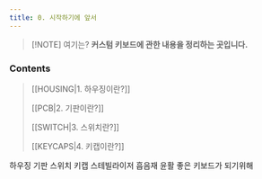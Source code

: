 ```yaml
---
title: 0. 시작하기에 앞서
---
```


> [!NOTE] 여기는?
> **커스텀 키보드에 관한 내용을 정리하는 곳입니다.**


### Contents

> [[HOUSING|1. 하우징이란?]]
> 
> [[PCB|2. 기판이란?]]
> 
> [[SWITCH|3. 스위치란?]]
> 
> [[KEYCAPS|4. 키캡이란?]]


하우징
기판
스위치
키캡
스테빌라이저
흡음재
윤활
좋은 키보드가 되기위해

